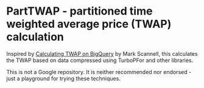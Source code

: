 # PartTWAP - partitioned time weighted average price (TWAP) calculation

Inspired by [Calculating TWAP on BigQuery](https://medium.com/google-cloud/calculating-twap-on-bigquery-b4dc14b82e98) by Mark Scannell, this calculates the TWAP based on data compressed using TurboPFor and other libraries.

This is not a Google repository. It is neither recommended nor endorsed - just a playground for trying these techniques.
